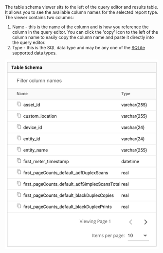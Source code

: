 The table schema viewer sits to the left of the query editor and results table. It allows you to see the available column names for the selected report type. The viewer contains two columns:

1. Name - this is the name of the column and is how you reference the column in the query editor. You can click the 'copy' icon to the left of the column name to easily copy the column name and paste it directly into the query editor.
2. Type - this is the SQL data type and may be any one of the [SQLite supported data types](https://www.sqlite.org/datatype3.html).

![](../images/table-schema-viewer.png)
